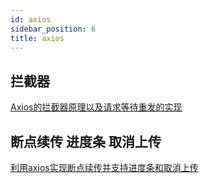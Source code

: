 ```yaml
---
id: axios
sidebar_position: 6
title: axios
---
```


## 拦截器
[Axios的拦截器原理以及请求等待重发的实现](https://www.jianshu.com/p/115b4c79a75d)

## 断点续传 进度条 取消上传
[利用axios实现断点续传并支持进度条和取消上传](https://zhuanlan.zhihu.com/p/136147620)